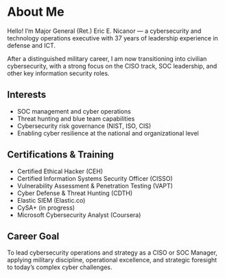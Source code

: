 # About Me

Hello! I’m Major General (Ret.) Eric E. Nicanor — a cybersecurity and technology operations executive with 37 years of leadership experience in defense and ICT.

After a distinguished military career, I am now transitioning into civilian cybersecurity, with a strong focus on the CISO track, SOC leadership, and other key information security roles.

## Interests
- SOC management and cyber operations
- Threat hunting and blue team capabilities
- Cybersecurity risk governance (NIST, ISO, CIS)
- Enabling cyber resilience at the national and organizational level

## Certifications & Training
- Certified Ethical Hacker (CEH)
- Certified Information Systems Security Officer (CISSO)
- Vulnerability Assessment & Penetration Testing (VAPT)
- Cyber Defense & Threat Hunting (CDTH)
- Elastic SIEM (Elastic.co)
- CySA+ (in progress)
- Microsoft Cybersecurity Analyst (Coursera)

## Career Goal
To lead cybersecurity operations and strategy as a CISO or SOC Manager, applying military discipline, operational excellence, and strategic foresight to today’s complex cyber challenges.
